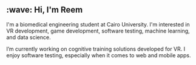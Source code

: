 
<h2> :wave: Hi, I'm Reem </h2>

I'm a biomedical engineering student at Cairo University.
I'm interested in VR development, game development, software testing, machine learning, and data science. 
</br>

I’m currently working on cognitive training solutions developed for VR.
I enjoy software testing, especially when it comes to web and mobile apps.

<!--
**ReemYasser2/ReemYasser2** is a ✨ _special_ ✨ repository because its `README.md` (this file) appears on your GitHub profile.

Here are some ideas to get you started:


- 🌱 I’m currently learning ...
- 👯 I’m looking to collaborate on ...
- 🤔 I’m looking for help with ...
- 💬 Ask me about ...
- 📫 How to reach me: ...
- 😄 Pronouns: ...
- ⚡ Fun fact: ...
-->
